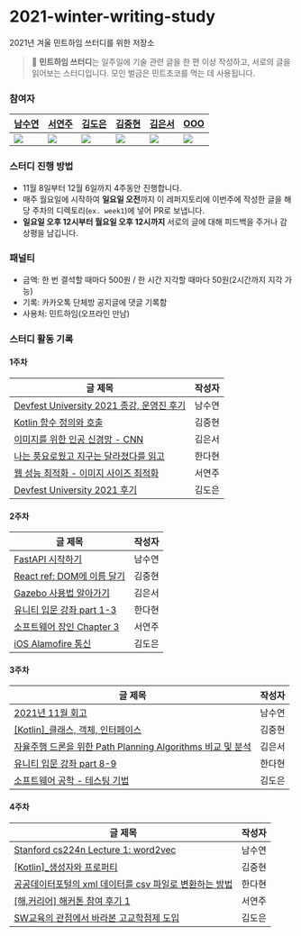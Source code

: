 # 2021-winter-writing-study
2021년 겨울 민트하임 쓰터디를 위한 저장소

> 🌿 **민트하임 쓰터디**는 일주일에 기술 관련 글을 한 편 이상 작성하고, 서로의 글을 읽어보는 스터디입니다. 모인 벌금은 민트초코를 먹는 데 사용됩니다.

### 참여자
|[남수연](https://github.com/mori8)|[서연주](https://github.com/yeonjuSeo)|[김도은](https://github.com/whaeundo25)|[김중현](https://github.com/JoongHyun-Kim)|[김은서](https://github.com/eunseo22mv)|[OOO](https://github.com/ekgus9701)|
|---|---|---|---|---|---|
|<img src="https://github.com/mori8.png">|<img src="https://github.com/yeonjuSeo.png">|<img src="https://github.com/whaeundo25.png">|<img src="https://github.com/JoongHyun-Kim.png">|<img src="https://github.com/eunseo22mv.png">|<img src="https://github.com/ekgus9701.png">|


### 스터디 진행 방법
- 11월 8일부터 12월 6일까지 4주동안 진행합니다.
- 매주 월요일에 시작하여 **일요일 오전**까지 이 레퍼지토리에 이번주에 작성한 글을 해당 주차의 디렉토리(`ex. week1`)에 넣어 PR로 보냅니다.
- **일요일 오후 12시부터 월요일 오후 12시까지** 서로의 글에 대해 피드백을 주거나 감상평을 남깁니다.

### 패널티
- 금액: 한 번 결석할 때마다 500원 / 한 시간 지각할 때마다 50원(2시간까지 지각 가능)
- 기록: 카카오톡 단체방 공지글에 댓글 기록함
- 사용처: 민트하임(오프라인 만남)

### 스터디 활동 기록

#### 1주차
|글 제목|작성자|
|-----|-----|
|[Devfest University 2021 종강, 운영진 후기](https://github.com/mint-sstudy/2021-winter-writing-study/blob/main/week1/Devfest%20University%202021%20%EC%A2%85%EA%B0%95%2C%20%EC%9A%B4%EC%98%81%EC%A7%84%20%ED%9B%84%EA%B8%B0.md)|남수연|
|[Kotlin 함수 정의와 호출](https://github.com/mint-sstudy/2021-winter-writing-study/blob/main/week1/Kotlin_%ED%95%A8%EC%88%98%20%EC%A0%95%EC%9D%98%EC%99%80%20%ED%98%B8%EC%B6%9C.md)|김중현|
|[이미지를 위한 인공 신경망 - CNN](https://github.com/mint-sstudy/2021-winter-writing-study/blob/main/week1/%5B1%EC%A3%BC%EC%B0%A8%5D%20%EC%9D%B4%EB%AF%B8%EC%A7%80%EB%A5%BC%20%EC%9C%84%ED%95%9C%20%EC%9D%B8%EA%B3%B5%20%EC%8B%A0%EA%B2%BD%EB%A7%9D_CNN(Convolutional%20Neural%20Networks)%20%EC%95%8C%EC%95%84%EA%B0%80%EA%B8%B0.md)|김은서|
|[나는 풍요로웠고 지구는 달라졌다를 읽고](https://github.com/mint-sstudy/2021-winter-writing-study/blob/main/week1/%EB%82%98%EB%8A%94%20%ED%92%8D%EC%9A%94%EB%A1%9C%EC%9B%A0%EA%B3%A0%20%EC%A7%80%EA%B5%AC%EB%8A%94%20%EB%8B%AC%EB%9D%BC%EC%A1%8C%EB%8B%A4%EB%A5%BC%20%EC%9D%BD%EA%B3%A0.md)|한다현|
|[웹 성능 최적화 - 이미지 사이즈 최적화](https://github.com/mint-sstudy/2021-winter-writing-study/blob/main/week1/%EC%9D%B4%EB%AF%B8%EC%A7%80_%EC%82%AC%EC%9D%B4%EC%A6%88_%EC%B5%9C%EC%A0%81%ED%99%94.md)|서연주|
|[Devfest University 2021 후기](https://github.com/mint-sstudy/2021-winter-writing-study/blob/main/week1/DevFest%20University%202021%20%ED%9B%84%EA%B8%B0.md)|김도은|


#### 2주차
|글 제목|작성자|
|-----|-----|
|[FastAPI 시작하기](https://github.com/mint-sstudy/2021-winter-writing-study/blob/main/week2/fastapi%20%EC%8B%9C%EC%9E%91%ED%95%98%EA%B8%B0.md)|남수연|
|[React ref: DOM에 이름 달기](https://github.com/mint-sstudy/2021-winter-writing-study/blob/main/week2/react_ref.md)|김중현|
|[Gazebo 사용법 알아가기](https://github.com/mint-sstudy/2021-winter-writing-study/blob/main/week2/%5B2%EC%A3%BC%EC%B0%A8%5D%20Gazebo%20%EC%82%AC%EC%9A%A9%EB%B2%95%20%EC%95%8C%EC%95%84%EA%B0%80%EA%B8%B0.md)|김은서|
|[유니티 입문 강좌 part 1-3](https://github.com/mint-sstudy/2021-winter-writing-study/blob/main/week2/%5B2%EC%A3%BC%EC%B0%A8%5D%20%EC%9C%A0%EB%8B%88%ED%8B%B0%20%EC%9E%85%EB%AC%B8%EA%B0%95%EC%A2%8C%20chap1-3.md)|한다현|
|[소프트웨어 장인 Chapter 3](https://github.com/mint-sstudy/2021-winter-writing-study/blob/main/week2/%EC%86%8C%ED%94%84%ED%8A%B8%EC%9B%A8%EC%96%B4%EC%9E%A5%EC%9D%B8Ch3.md)|서연주|
|[iOS Alamofire 통신](https://github.com/mint-sstudy/2021-winter-writing-study/blob/main/week2/Alamofire%20%ED%86%B5%EC%8B%A0.md)|김도은|


#### 3주차
|글 제목|작성자|
|-----|-----|
|[2021년 11월 회고](https://github.com/mint-sstudy/2021-winter-writing-study/blob/main/week3/2021%EB%85%84%2011%EC%9B%94%20%ED%9A%8C%EA%B3%A0.md)|남수연|
|[[Kotlin]_클래스, 객체, 인터페이스](https://github.com/mint-sstudy/2021-winter-writing-study/blob/main/week3/Kotlin_%ED%81%B4%EB%9E%98%EC%8A%A4%2C%20%EA%B0%9D%EC%B2%B4%2C%20%EC%9D%B8%ED%84%B0%ED%8E%98%EC%9D%B4%EC%8A%A4.md)|김중현|
|[자율주행 드론을 위한 Path Planning Algorithms 비교 및 분석](https://github.com/mint-sstudy/2021-winter-writing-study/blob/main/week3/%5B3%EC%A3%BC%EC%B0%A8%5D%20%EC%9E%90%EC%9C%A8%EC%A3%BC%ED%96%89%20%EB%93%9C%EB%A1%A0%EC%9D%84%20%EC%9C%84%ED%95%9C%20Path%20Planning%20Algorithms%20%EB%B9%84%EA%B5%90%20%EB%B0%8F%20%EB%B6%84%EC%84%9D.md)|김은서|
|[유니티 입문 강좌 part 8-9](https://github.com/mint-sstudy/2021-winter-writing-study/blob/main/week3/%5B3%EC%A3%BC%EC%B0%A8%5D%20%EC%9C%A0%EB%8B%88%ED%8B%B0%20%EC%9E%85%EB%AC%B8%EA%B0%95%EC%A2%8C%20chap%208-9%20.md)|한다현|
|[소프트웨어 공학 - 테스팅 기법](https://github.com/mint-sstudy/2021-winter-writing-study/blob/main/week3/%5B3%EC%A3%BC%EC%B0%A8%5D%20%EC%86%8C%ED%94%84%ED%8A%B8%EC%9B%A8%EC%96%B4%20%EA%B3%B5%ED%95%99_%ED%85%8C%EC%8A%A4%ED%8C%85.md)|김도은|


#### 4주차
|글 제목|작성자|
|-----|-----|
|[Stanford cs224n Lecture 1: word2vec](https://github.com/mint-sstudy/2021-winter-writing-study/blob/main/week4/cs224n%20Lecture%201:%20word2vec.md)|남수연|
|[[Kotlin]_생성자와 프로퍼티](https://github.com/mint-sstudy/2021-winter-writing-study/blob/main/week4/Kotlin_%EC%83%9D%EC%84%B1%EC%9E%90%EC%99%80%20%ED%94%84%EB%A1%9C%ED%8D%BC%ED%8B%B0.md)|김중현|
|[공공데이터포털의 xml 데이터를 csv 파일로 변환하는 방법](https://github.com/mint-sstudy/2021-winter-writing-study/blob/main/week4/%EA%B3%B5%EA%B3%B5%EB%8D%B0%EC%9D%B4%ED%84%B0%ED%8F%AC%ED%84%B8%EC%9D%98%20xml%20%EB%8D%B0%EC%9D%B4%ED%84%B0%EB%A5%BC%20csv%20%ED%8C%8C%EC%9D%BC%EB%A1%9C%20%EB%B3%80%ED%99%98%ED%95%98%EB%8A%94%20%EB%B0%A9%EB%B2%95.md)|한다현|
|[[해,커리어] 해커톤 참여 후기 1](https://github.com/mint-sstudy/2021-winter-writing-study/blob/main/week4/%5B4%EC%A3%BC%EC%B0%A8%5D%20%5B%ED%95%B4%2C%EC%BB%A4%EB%A6%AC%EC%96%B4%5D%20%ED%95%B4%EC%BB%A4%ED%86%A4%20%EC%B0%B8%EC%97%AC%20%ED%9B%84%EA%B8%B0%201.md)|서연주|
|[SW교육의 관점에서 바라본 고교학점제 도입](https://github.com/mint-sstudy/2021-winter-writing-study/blob/main/week4/%5B4%EC%A3%BC%EC%B0%A8%5D%20SW%EA%B5%90%EC%9C%A1%EC%9D%98%20%EA%B4%80%EC%A0%90%EC%97%90%EC%84%9C%20%EB%B0%94%EB%9D%BC%EB%B3%B8%20%EA%B3%A0%EA%B5%90%ED%95%99%EC%A0%90%EC%A0%9C%20%EB%8F%84%EC%9E%85.md)|김도은|

